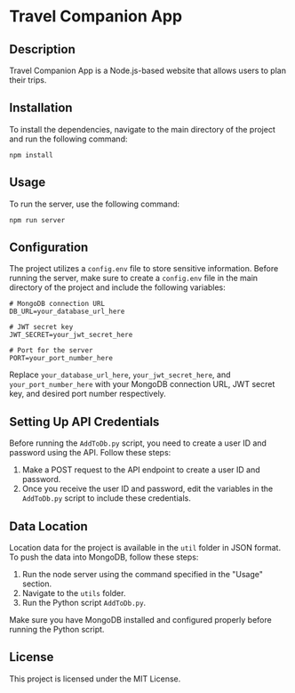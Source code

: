 # Travel Companion App

## Description

Travel Companion App is a Node.js-based website that allows users to plan their trips.

## Installation

To install the dependencies, navigate to the main directory of the project and run the following command:

```
npm install
```

## Usage

To run the server, use the following command:

```
npm run server
```

## Configuration

The project utilizes a `config.env` file to store sensitive information. Before running the server, make sure to create a `config.env` file in the main directory of the project and include the following variables:

```
# MongoDB connection URL
DB_URL=your_database_url_here

# JWT secret key
JWT_SECRET=your_jwt_secret_here

# Port for the server
PORT=your_port_number_here
```

Replace `your_database_url_here`, `your_jwt_secret_here`, and `your_port_number_here` with your MongoDB connection URL, JWT secret key, and desired port number respectively.

## Setting Up API Credentials

Before running the `AddToDb.py` script, you need to create a user ID and password using the API. Follow these steps:

1. Make a POST request to the API endpoint to create a user ID and password.
2. Once you receive the user ID and password, edit the variables in the `AddToDb.py` script to include these credentials.

## Data Location

Location data for the project is available in the `util` folder in JSON format. To push the data into MongoDB, follow these steps:

1. Run the node server using the command specified in the "Usage" section.
2. Navigate to the `utils` folder.
3. Run the Python script `AddToDb.py`.

Make sure you have MongoDB installed and configured properly before running the Python script.

## License

This project is licensed under the MIT License.
